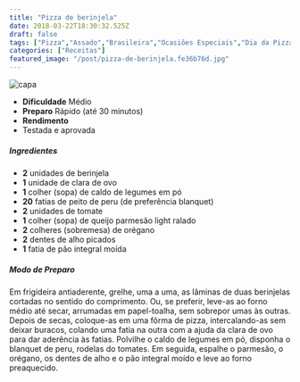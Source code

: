 ```yaml
---
title: "Pizza de berinjela"
date: 2018-03-22T18:30:32.525Z
draft: false
tags: ["Pizza","Assado","Brasileira","Ocasiões Especiais","Dia da Pizza","Pizza"]
categories: ["Receitas"]
featured_image: "/post/pizza-de-berinjela.fe36b76d.jpg"
---
```


![capa](/post/pizza-de-berinjela.fe36b76d.jpg)

*   **Dificuldade** Médio
*   **Preparo** Rápido (até 30 minutos)
*   **Rendimento**
*   Testada e aprovada
    

##### Ingredientes

*   **2** unidades de berinjela
*   **1** unidade de clara de ovo
*   **1** colher (sopa) de caldo de legumes em pó
*   **20** fatias de peito de peru (de preferência blanquet)
*   **2** unidades de tomate
*   **1** colher (sopa) de queijo parmesão light ralado
*   **2** colheres (sobremesa) de orégano
*   **2** dentes de alho picados
*   **1** fatia de pão integral moída

##### Modo de Preparo

Em frigideira antiaderente, grelhe, uma a uma, as lâminas de duas berinjelas cortadas no sentido do comprimento. Ou, se preferir, leve-as ao forno médio até secar, arrumadas em papel-toalha, sem sobrepor umas às outras. Depois de secas, coloque-as em uma fôrma de pizza, intercalando-as sem deixar buracos, colando uma fatia na outra com a ajuda da clara de ovo para dar aderência às fatias. Polvilhe o caldo de legumes em pó, disponha o blanquet de peru, rodelas do tomates. Em seguida, espalhe o parmesão, o orégano, os dentes de alho e o pão integral moído e leve ao forno preaquecido.
